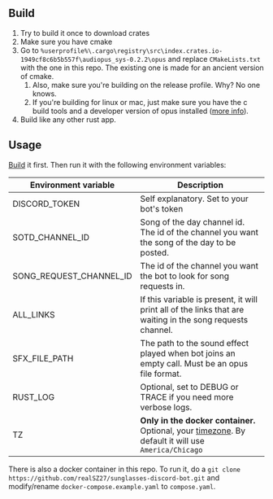 ## Build
1. Try to build it once to download crates
2. Make sure you have cmake
3. Go to `%userprofile%\.cargo\registry\src\index.crates.io-1949cf8c6b5b557f\audiopus_sys-0.2.2\opus` and replace `CMakeLists.txt` with the one in this repo. The existing one is made for an ancient version of cmake.
   1. Also, make sure you're building on the release profile. Why? No one knows.
   2. If you're building for linux or mac, just make sure you have the c build tools and a developer version of opus installed ([more info](https://github.com/lakelezz/audiopus?tab=readme-ov-file#building)).
4. Build like any other rust app.

## Usage
[Build](#Build) it first. Then run it with the following environment variables:

| Environment variable    | Description                                                                                                                                                              |
|-------------------------|--------------------------------------------------------------------------------------------------------------------------------------------------------------------------|
| DISCORD_TOKEN           | Self explanatory. Set to your bot's token                                                                                                                                |
| SOTD_CHANNEL_ID         | Song of the day channel id. The id of the channel you want the song of the day to be posted.                                                                             |
| SONG_REQUEST_CHANNEL_ID | The id of the channel you want the bot to look for song requests in.                                                                                                     |
| ALL_LINKS               | If this variable is present, it will print all of the links that are waiting in the song requests channel.                                                               |
| SFX_FILE_PATH           | The path to the sound effect played when bot joins an empty call. Must be an opus file format.                                                                           |
| RUST_LOG                | Optional, set to DEBUG or TRACE if you need more verbose logs.                                                                                                           |
| TZ                      | **Only in the docker container.** Optional, your [timezone](https://en.wikipedia.org/wiki/List_of_tz_database_time_zones#List). By default it will use `America/Chicago` |

There is also a docker container in this repo. To run it, do a `git clone https://github.com/realSZ27/sunglasses-discord-bot.git` and modify/rename `docker-compose.example.yaml` to `compose.yaml`.